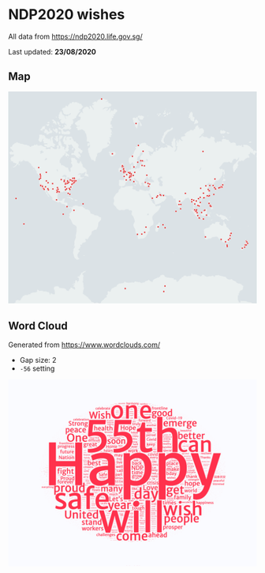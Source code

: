 # NDP2020 wishes

All data from https://ndp2020.life.gov.sg/

Last updated: **23/08/2020**

## Map

[![](images/wishes-map.png)](https://kepler.gl/demo/map?mapUrl=https://dl.dropboxusercontent.com/s/oi85lbrfgqmkbb7/keplergl_iu3pizj.json)

## Word Cloud

Generated from https://www.wordclouds.com/

- Gap size: 2
- `-56` setting

![](images/word-cloud.png)
